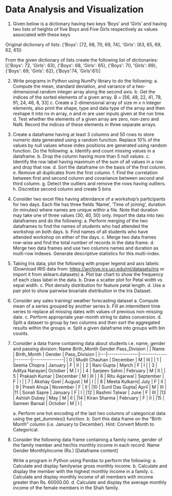 # Data Analysis and Visualization

1. Given below is a dictionary having two keys ‘Boys’ and ‘Girls’ and having two lists of heights of five Boys and Five Girls respectively as values associated with these keys

Original dictionary of lists:
{'Boys': [72, 68, 70, 69, 74], 'Girls': [63, 65, 69, 62, 61]}

From the given dictionary of lists create the following list of dictionaries:
[{'Boys': 72, 'Girls': 63}, {'Boys': 68, 'Girls': 65}, {'Boys': 70, 'Girls': 69}, {'Boys': 69, 'Girls': 62}, {‘Boys’:74, ‘Girls’:61}]

2. Write programs in Python using NumPy library to do the following:
   a. Compute the mean, standard deviation, and variance of a two-dimensional random integer array along the second axis.
   b. Get the indices of the sorted elements of a given array.
      B = [56, 48, 22, 41, 78, 91, 24, 46, 8, 33]
   c. Create a 2-dimensional array of size m x n integer elements, also print the shape, type and data type of the array and then reshape it into nx m array, n and m are user inputs given at the run time.
   d. Test whether the elements of a given array are zero, non-zero and NaN. Record the indices of these elements in three separate arrays.

3. Create a dataframe having at least 3 columns and 50 rows to store numeric data generated using a random function. Replace 10% of the values by null values whose index positions are generated using random function.
   Do the following:
   a. Identify and count missing values in a dataframe.
   b. Drop the column having more than 5 null values.
   c. Identify the row label having maximum of the sum of all values in a row and drop that row.
   d. Sort the dataframe on the basis of the first column.
   e. Remove all duplicates from the first column.
   f. Find the correlation between first and second column and covariance between second and third column.
   g. Detect the outliers and remove the rows having outliers.
   h. Discretize second column and create 5 bins

4. Consider two excel files having attendance of a workshop’s participants for two days. Each file has three fields ‘Name’, ‘Time of joining’, duration (in minutes) where names are unique within a file. Note that duration may take one of three values (30, 40, 50) only. Import the data into two dataframes and do the following:
   a. Perform merging of the two dataframes to find the names of students who had attended the workshop on both days.
   b. Find names of all students who have attended workshop on either of the days.
   c. Merge two data frames row-wise and find the total number of records in the data frame.
   d. Merge two data frames and use two columns names and duration as multi-row indexes. Generate descriptive statistics for this multi-index.

5. Taking Iris data, plot the following with proper legend and axis labels: (Download IRIS data from: https://archive.ics.uci.edu/ml/datasets/iris or import it from sklearn.datasets)
   a. Plot bar chart to show the frequency of each class label in the data.
   b. Draw a scatter plot for Petal width vs sepal width.
   c. Plot density distribution for feature petal length.
   d. Use a pair plot to show pairwise bivariate distribution in the Iris Dataset.

6. Consider any sales training/ weather forecasting dataset
   a. Compute mean of a series grouped by another series
   b. Fill an intermittent time series to replace all missing dates with values of previous non-missing date.
   c. Perform appropriate year-month string to dates conversion.
   d. Split a dataset to group by two columns and then sort the aggregated results within the groups.
   e. Split a given dataframe into groups with bin counts.

7. Consider a data frame containing data about students i.e. name, gender and passing division:
   Name Birth_Month Gender Pass_Division
   |   | Name          | Birth_Month | Gender | Pass_Division |
|---|---------------|-------------|--------|---------------|
| 0 | Mudit Chauhan | December    | M      | III           |
| 1 | Seema Chopra  | January     | F      | II            |
| 2 | Rani Gupta    | March       | F      | I             |
| 3 | Aditya Narayan| October     | M      | I             |
| 4 | Sanjeev Sahni | February    | M      | II            |
| 5 | Prakash Kumar | December    | M      | III           |
| 6 | Ritu Agarwal  | September   | F      | I             |
| 7 | Akshay Goel   | August      | M      | I             |
| 8 | Meeta Kulkarni| July        | F      | II            |
| 9 | Preeti Ahuja  | November    | F      | II            |
|10 | Sunil Das Gupta| April       | M      | III           |
|11 | Sonali Sapre  | January     | F      | I             |
|12 | Rashmi Talwar | June        | F      | III           |
|13 | Ashish Dubey  | May         | M      | II            |
|14 | Kiran Sharma  | February    | F      | II            |
|15 | Sameer Bansal | October     | M      | I             |


   a. Perform one hot encoding of the last two columns of categorical data using the get_dummies() function.
   b. Sort this data frame on the “Birth Month” column (i.e. January to December). Hint: Convert Month to Categorical.

8. Consider the following data frame containing a family name, gender of the family member and her/his monthly income in each record.
   Name Gender MonthlyIncome (Rs.)
   [Dataframe content]

   Write a program in Python using Pandas to perform the following:
   a. Calculate and display familywise gross monthly income.
   b. Calculate and display the member with the highest monthly income in a family.
   c. Calculate and display monthly income of all members with income greater than Rs. 60000.00.
   d. Calculate and display the average monthly income of the female members in the Shah family.
